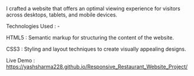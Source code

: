 I crafted a website that offers an optimal viewing experience for visitors across desktops, tablets, and mobile devices. 

Technologies Used : - 

HTML5 : Semantic markup for structuring the content of the website.

CSS3 : Styling and layout techniques to create visually appealing designs.

Live Demo : https://yashsharma228.github.io/Responsive_Restaurant_Website_Project/
